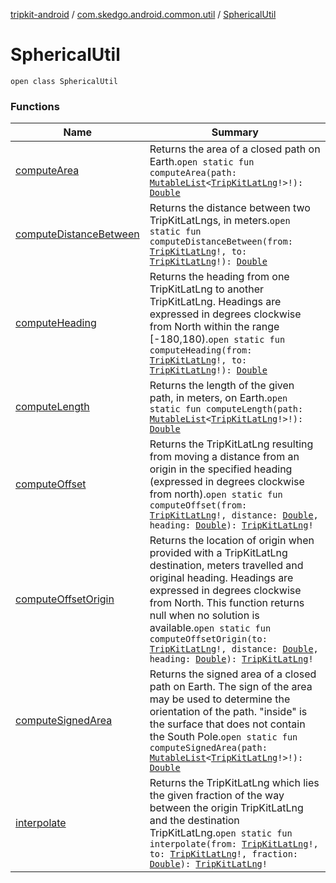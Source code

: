 [tripkit-android](../../index.md) / [com.skedgo.android.common.util](../index.md) / [SphericalUtil](./index.md)

# SphericalUtil

`open class SphericalUtil`

### Functions

| Name | Summary |
|---|---|
| [computeArea](compute-area.md) | Returns the area of a closed path on Earth.`open static fun computeArea(path: `[`MutableList`](https://kotlinlang.org/api/latest/jvm/stdlib/kotlin.collections/-mutable-list/index.html)`<`[`TripKitLatLng`](../-trip-kit-lat-lng/index.md)`!>!): `[`Double`](https://kotlinlang.org/api/latest/jvm/stdlib/kotlin/-double/index.html) |
| [computeDistanceBetween](compute-distance-between.md) | Returns the distance between two TripKitLatLngs, in meters.`open static fun computeDistanceBetween(from: `[`TripKitLatLng`](../-trip-kit-lat-lng/index.md)`!, to: `[`TripKitLatLng`](../-trip-kit-lat-lng/index.md)`!): `[`Double`](https://kotlinlang.org/api/latest/jvm/stdlib/kotlin/-double/index.html) |
| [computeHeading](compute-heading.md) | Returns the heading from one TripKitLatLng to another TripKitLatLng. Headings are expressed in degrees clockwise from North within the range [-180,180).`open static fun computeHeading(from: `[`TripKitLatLng`](../-trip-kit-lat-lng/index.md)`!, to: `[`TripKitLatLng`](../-trip-kit-lat-lng/index.md)`!): `[`Double`](https://kotlinlang.org/api/latest/jvm/stdlib/kotlin/-double/index.html) |
| [computeLength](compute-length.md) | Returns the length of the given path, in meters, on Earth.`open static fun computeLength(path: `[`MutableList`](https://kotlinlang.org/api/latest/jvm/stdlib/kotlin.collections/-mutable-list/index.html)`<`[`TripKitLatLng`](../-trip-kit-lat-lng/index.md)`!>!): `[`Double`](https://kotlinlang.org/api/latest/jvm/stdlib/kotlin/-double/index.html) |
| [computeOffset](compute-offset.md) | Returns the TripKitLatLng resulting from moving a distance from an origin in the specified heading (expressed in degrees clockwise from north).`open static fun computeOffset(from: `[`TripKitLatLng`](../-trip-kit-lat-lng/index.md)`!, distance: `[`Double`](https://kotlinlang.org/api/latest/jvm/stdlib/kotlin/-double/index.html)`, heading: `[`Double`](https://kotlinlang.org/api/latest/jvm/stdlib/kotlin/-double/index.html)`): `[`TripKitLatLng`](../-trip-kit-lat-lng/index.md)`!` |
| [computeOffsetOrigin](compute-offset-origin.md) | Returns the location of origin when provided with a TripKitLatLng destination, meters travelled and original heading. Headings are expressed in degrees clockwise from North. This function returns null when no solution is available.`open static fun computeOffsetOrigin(to: `[`TripKitLatLng`](../-trip-kit-lat-lng/index.md)`!, distance: `[`Double`](https://kotlinlang.org/api/latest/jvm/stdlib/kotlin/-double/index.html)`, heading: `[`Double`](https://kotlinlang.org/api/latest/jvm/stdlib/kotlin/-double/index.html)`): `[`TripKitLatLng`](../-trip-kit-lat-lng/index.md)`!` |
| [computeSignedArea](compute-signed-area.md) | Returns the signed area of a closed path on Earth. The sign of the area may be used to determine the orientation of the path. "inside" is the surface that does not contain the South Pole.`open static fun computeSignedArea(path: `[`MutableList`](https://kotlinlang.org/api/latest/jvm/stdlib/kotlin.collections/-mutable-list/index.html)`<`[`TripKitLatLng`](../-trip-kit-lat-lng/index.md)`!>!): `[`Double`](https://kotlinlang.org/api/latest/jvm/stdlib/kotlin/-double/index.html) |
| [interpolate](interpolate.md) | Returns the TripKitLatLng which lies the given fraction of the way between the origin TripKitLatLng and the destination TripKitLatLng.`open static fun interpolate(from: `[`TripKitLatLng`](../-trip-kit-lat-lng/index.md)`!, to: `[`TripKitLatLng`](../-trip-kit-lat-lng/index.md)`!, fraction: `[`Double`](https://kotlinlang.org/api/latest/jvm/stdlib/kotlin/-double/index.html)`): `[`TripKitLatLng`](../-trip-kit-lat-lng/index.md)`!` |
